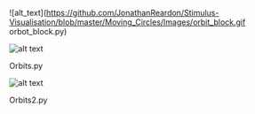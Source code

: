 ![alt_text](https://github.com/JonathanReardon/Stimulus-Visualisation/blob/master/Moving_Circles/Images/orbit_block.gif
orbot_block.py)

![alt text](https://github.com/JonathanReardon/Stimulus-Visualisation/blob/master/Moving_Circles/Images/Orbits.gif "Orbits")

Orbits.py

![alt text](https://github.com/JonathanReardon/Stimulus-Visualisation/blob/master/Moving_Circles/Images/Orbits2.gif "Orbits2")

Orbits2.py
